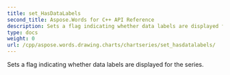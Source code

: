 ```yaml
---
title: set_HasDataLabels
second_title: Aspose.Words for C++ API Reference
description: Sets a flag indicating whether data labels are displayed for the series. 
type: docs
weight: 0
url: /cpp/aspose.words.drawing.charts/chartseries/set_hasdatalabels/
---
```


Sets a flag indicating whether data labels are displayed for the series. 

